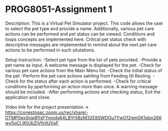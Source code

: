 # PROG8051-Assignment 1
Description:
This is a Virtual Pet Simulator project. 
This code allows the user to select the pet type and provide a name.
Additionally, various pet care actions can be performed and pet status can be viewed. Conditions and loops concepts are implemented here.
Critical pet status check with descriptive messages are implemented to remind about the next pet care actions to be performed in such situtations.

Setup Instruction:
-Select pet type from the list of pets provided.
-Provide a pet name as input. A welcome message is displayed for the pet.
-Check for various pet care actions  from the Main Menu list.
-Check the initial status of the pet
-Perform the pet care actions satrting from Feeding till Resting.
-Check for the status after each action is performed.
-Check for critical conditions by pperforming an action more than once. A warning message should be included.
-After performing actions and checking status, Exit the application and close.

Video link for the project presentation -> https://conestogac.zoom.us/rec/share/-DTMP0exXnipRYsFYmndvAXLBYr5BzM32E8SWDOu7YwO12gmGK1pbn266wy5qCI.IKtUbZjVfinIUVpF 
